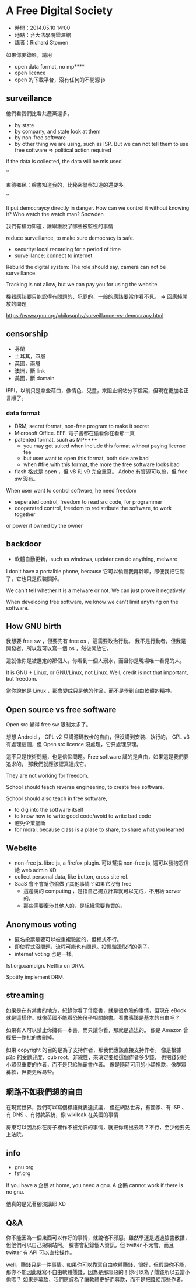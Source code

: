 # A Free Digital Society

  - 時間：2014.05.10 14:00
  - 地點：台大法學院霖澤館
  - 講者：Richard Stomen

如果你要錄影，請用
  - open data format, no mp****
  - open licence
  - open 的下載平台，沒有任何的不開源 js

## surveillance

他們看我們比看共產黨還多。

  - by state
  - by company, and state look at them
  - by non-free software
  - by other thing we are using, such as ISP. But we can not tell them to use
	free software
	=> political action required

if the data is collected, the data will be mis used

``

東德鄉民：臉書知道我的，比秘密警察知道的還要多。

``

It put democraycy directly in danger.
How can we control it without knowing it?
Who watch the watch man? Snowden

我們有權力知道，誰跟誰說了哪些被監視的事情

reduce surveillance, to make sure democracy is safe.
  - security: local recording for a period of time
  - surveillance: connect to internet

Rebuild the digital system: The role should say, camera can not be
surveillance.

Tracking is not allow, but we can pay you for using the website.

機器應該要只能認得有問題的、犯罪的，一般的應該要當作看不見。 => 回應純開放的問題

https://www.gnu.org/philosophy/surveillance-vs-democracy.html

## censorship
  - 芬蘭
  - 土耳其，四層
  - 英國，兩層
  - 澳洲，斷 link
  - 美國，斷 domain

IFPI，以前只是拿些藉口，像情色、兒童，來阻止網站分享檔案，但現在更加名正言順了。


### data format

  - DRM, secret format, non-free program to make it secret
  - Microsoft Office.
    EFF.  電子書都在偷看你在看那一頁
  - patented format, such as MP****
      - you may get suited when include this format without paying license fee
	  - but user want to open this format, both side are bad
	  - when #file with this format, the more the free software looks bad
  - flash 格式是 open ，但 v8 和 v9 完全重寫。 Adobe 有資源可以搞，但 free sw
	沒有。

When user want to control software, he need freedom
  - seperated control, freedom to read src code, for programmer
  - cooperated control, freedom to redistribute the software, to work together

or power if owned by the owner

## backdoor

  - 軟體自動更新，such as windows, updater can do anything, melware

I don't have a portalble phone, because
它可以偷聽我再幹嘛，即便我把它關了，它也只是假裝關掉。

We can't tell whether it is a melware or not. We can just prove it negatively.

When developing free software, we know we can't limit anything on the software.


## How GNU birth

我想要 free sw ，但要先有 free os ，這需要政治行動。
我不是行動者，但我是開發者，所以我可以寫一個 os ，然後開放它。

這就像你是被選定的那個人，你看到一個人溺水，而且你是現場唯一看見的人。

It is GNU + Linux, or GNU/Linux, not Linux.
Well, credit is not that important, but freedom.

當你說他是 Linux ，那會變成只是他的作品，而不是學到自由軟體的精神。

## Open source vs free software

Open src 覺得 free sw 限制太多了。

想想 Android ， GPL v2 只講源碼散步的自由，但沒講到安裝、執行的， GPL v3
有處理這個，但 Open src licence 沒處理，它只處理原理。

這不只是技術問題，也是信仰問題。Free software 講的是自由，如果這是我們要追求的，
那我們就應該認真達成它。

They are not working for freedom.

School should teach reverse engineering, to create free software.

School should also teach in free software,
  - to dig into the sotfware itself
  - to know how to write good code/avoid to write bad code
  - 避免企業壟斷
  - for moral, because class is a plase to share, to share what you learned

## Website
  - non-free js. libre js, a firefox plugin. 可以幫擋 non-free js, 還可以發抱怨信給 web admin XD.
  - collect personal data, like button, cross site ref.
  - SaaS 會不會幫你偷做了其他事情？如果它沒有 free
    - 這邊說的 computing ，是指自己獨立計算就可以完成，不用給 server 的。
	- 那些需要牽涉其他人的，是組織需要負責的。

## Anonymous voting
  - 匿名投票是要可以被重複驗證的，但程式不行。
  - 即使程式沒問題，流程可能也有問題。投票驗證取消的例子。
  - internet voting 也是一樣。


fsf.org.campign. Netflix on DRM.

Spotify implement DRM.

## streaming

如果是在有禁書的地方，紀錄你看了什麼書，就是很危險的事情，但現在 eBook
就是這樣作。就像英國不能看恐怖份子相關的書。看書應該是基本的自由吧？

如果有人可以禁止你擁有一本書，而只讓你看，那就是違法的。
像是 Amazon 曾經把一整批的書刪掉。

如果 copyright 的目的是為了支持作者，那我們應該直接支持作者。
像是根據 p2p 的受歡迎度，cub root，非線性，來決定要給這個作者多少錢，
也把錢分給小眾但重要的作者，而不是只給暢銷書作者。
像是隨時可用的小額捐款，像群眾募款，但要更容易些。

## 網路不如我們想的自由

在現實世界，我們可以寫個標語就表達抗議，
但在網路世界，有國家、有 ISP 、有 DNS 、有付款系統，像 wikileak 在美國的事情

房東可以因為你在房子裡作不被允許的事情，就把你踢出去嗎？不行，至少他要先上法院。


## info

  - gnu.org
  - fsf.org

If you have a 企鵝 at home, you need a gnu. A 企鵝 cannot work if there is no
gnu.

他真的是光著腳演講耶 XD

## Q&A

你不能因為一個東西可以作好的事情，就說他不邪惡。雖然學運是透過臉書散播，但他們可以自己架網站阿。
臉書會紀錄個人資訊，但 twitter 不太會，而且 twitter 有 API 可以直接操作。

well，賺錢只是一件事情。如果你可以靠寫自由軟體賺錢，很好，但假設你不能，
那你不能因此就寫不自由軟體賺錢，因為是那邪惡的！你可以為了賺錢所以去當小偷嗎？
如果是募款，我們應該為了讓軟體更好而募款，而不是把錢給那些作者。

